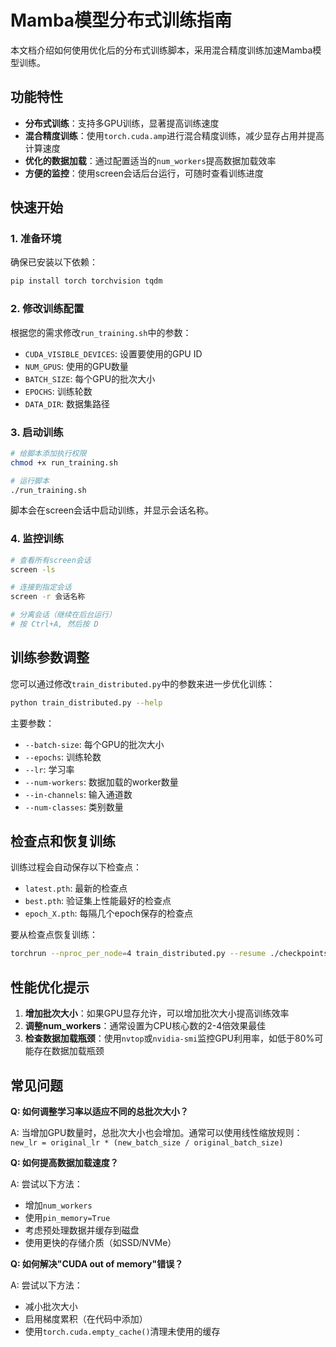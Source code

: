  # Mamba模型分布式训练指南

本文档介绍如何使用优化后的分布式训练脚本，采用混合精度训练加速Mamba模型训练。

## 功能特性

- **分布式训练**：支持多GPU训练，显著提高训练速度
- **混合精度训练**：使用`torch.cuda.amp`进行混合精度训练，减少显存占用并提高计算速度
- **优化的数据加载**：通过配置适当的`num_workers`提高数据加载效率
- **方便的监控**：使用screen会话后台运行，可随时查看训练进度

## 快速开始

### 1. 准备环境

确保已安装以下依赖：

```bash
pip install torch torchvision tqdm
```

### 2. 修改训练配置

根据您的需求修改`run_training.sh`中的参数：

- `CUDA_VISIBLE_DEVICES`: 设置要使用的GPU ID
- `NUM_GPUS`: 使用的GPU数量
- `BATCH_SIZE`: 每个GPU的批次大小 
- `EPOCHS`: 训练轮数
- `DATA_DIR`: 数据集路径

### 3. 启动训练

```bash
# 给脚本添加执行权限
chmod +x run_training.sh

# 运行脚本
./run_training.sh
```

脚本会在screen会话中启动训练，并显示会话名称。

### 4. 监控训练

```bash
# 查看所有screen会话
screen -ls

# 连接到指定会话
screen -r 会话名称

# 分离会话（继续在后台运行）
# 按 Ctrl+A, 然后按 D
```

## 训练参数调整

您可以通过修改`train_distributed.py`中的参数来进一步优化训练：

```bash
python train_distributed.py --help
```

主要参数：

- `--batch-size`: 每个GPU的批次大小
- `--epochs`: 训练轮数
- `--lr`: 学习率
- `--num-workers`: 数据加载的worker数量
- `--in-channels`: 输入通道数
- `--num-classes`: 类别数量

## 检查点和恢复训练

训练过程会自动保存以下检查点：

- `latest.pth`: 最新的检查点
- `best.pth`: 验证集上性能最好的检查点
- `epoch_X.pth`: 每隔几个epoch保存的检查点

要从检查点恢复训练：

```bash
torchrun --nproc_per_node=4 train_distributed.py --resume ./checkpoints/latest.pth
```

## 性能优化提示

1. **增加批次大小**：如果GPU显存允许，可以增加批次大小提高训练效率
2. **调整num_workers**：通常设置为CPU核心数的2-4倍效果最佳
3. **检查数据加载瓶颈**：使用`nvtop`或`nvidia-smi`监控GPU利用率，如低于80%可能存在数据加载瓶颈

## 常见问题

**Q: 如何调整学习率以适应不同的总批次大小？**

A: 当增加GPU数量时，总批次大小也会增加。通常可以使用线性缩放规则：`new_lr = original_lr * (new_batch_size / original_batch_size)`

**Q: 如何提高数据加载速度？**

A: 尝试以下方法：
- 增加`num_workers`
- 使用`pin_memory=True`
- 考虑预处理数据并缓存到磁盘
- 使用更快的存储介质（如SSD/NVMe）

**Q: 如何解决"CUDA out of memory"错误？**

A: 尝试以下方法：
- 减小批次大小
- 启用梯度累积（在代码中添加）
- 使用`torch.cuda.empty_cache()`清理未使用的缓存
